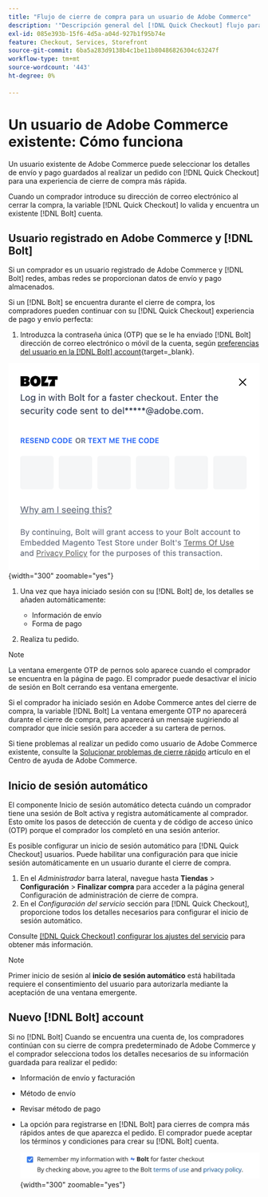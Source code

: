 ```yaml
---
title: "Flujo de cierre de compra para un usuario de Adobe Commerce"
description: '"Descripción general del [!DNL Quick Checkout] flujo para un usuario de Adobe Commerce".'
exl-id: 085e393b-15f6-4d5a-a04d-927b1f95b74e
feature: Checkout, Services, Storefront
source-git-commit: 6ba5a283d9138b4c1be11b80486826304c63247f
workflow-type: tm+mt
source-wordcount: '443'
ht-degree: 0%

---
```


# Un usuario de Adobe Commerce existente: Cómo funciona

Un usuario existente de Adobe Commerce puede seleccionar los detalles de envío y pago guardados al realizar un pedido con [!DNL Quick Checkout] para una experiencia de cierre de compra más rápida.

Cuando un comprador introduce su dirección de correo electrónico al cerrar la compra, la variable [!DNL Quick Checkout] lo valida y encuentra un existente [!DNL Bolt] cuenta.

## Usuario registrado en Adobe Commerce y [!DNL Bolt]

Si un comprador es un usuario registrado de Adobe Commerce y [!DNL Bolt] redes, ambas redes se proporcionan datos de envío y pago almacenados.

Si un [!DNL Bolt] se encuentra durante el cierre de compra, los compradores pueden continuar con su [!DNL Quick Checkout] experiencia de pago y envío perfecta:

1. Introduzca la contraseña única (OTP) que se le ha enviado [!DNL Bolt] dirección de correo electrónico o móvil de la cuenta, según [preferencias del usuario en la [!DNL Bolt] account](https://help.bolt.com/shoppers/account/account-settings/#how-to-set-preferred-login-method){target=_blank}.

![Ventana emergente OTP](assets/new-logo-otp-email.png){width="300" zoomable="yes"}

1. Una vez que haya iniciado sesión con su [!DNL Bolt] de, los detalles se añaden automáticamente:

   - Información de envío
   - Forma de pago

1. Realiza tu pedido.

>[!NOTE]
>
> La ventana emergente OTP de pernos solo aparece cuando el comprador se encuentra en la página de pago. El comprador puede desactivar el inicio de sesión en Bolt cerrando esa ventana emergente.

Si el comprador ha iniciado sesión en Adobe Commerce antes del cierre de compra, la variable [!DNL Bolt] La ventana emergente OTP no aparecerá durante el cierre de compra, pero aparecerá un mensaje sugiriendo al comprador que inicie sesión para acceder a su cartera de pernos.

Si tiene problemas al realizar un pedido como usuario de Adobe Commerce existente, consulte la [Solucionar problemas de cierre rápido](https://experienceleague.adobe.com/docs/commerce-knowledge-base/kb/troubleshooting/miscellaneous/quick-checkout-issues.html) artículo en el Centro de ayuda de Adobe Commerce.

## Inicio de sesión automático

El componente Inicio de sesión automático detecta cuándo un comprador tiene una sesión de Bolt activa y registra automáticamente al comprador. Esto omite los pasos de detección de cuenta y de código de acceso único (OTP) porque el comprador los completó en una sesión anterior.

Es posible configurar un inicio de sesión automático para [!DNL Quick Checkout] usuarios. Puede habilitar una configuración para que inicie sesión automáticamente en un usuario durante el cierre de compra.

1. En el _Administrador_ barra lateral, navegue hasta **Tiendas** > **Configuración** > **Finalizar compra** para acceder a la página general Configuración de administración de cierre de compra.
1. En el _Configuración del servicio_ sección para [!DNL Quick Checkout], proporcione todos los detalles necesarios para configurar el inicio de sesión automático.

Consulte [[!DNL Quick Checkout] configurar los ajustes del servicio](../quick-checkout/onboarding.md#configure-service-settings) para obtener más información.

>[!NOTE]
>
> Primer inicio de sesión al **inicio de sesión automático** está habilitada requiere el consentimiento del usuario para autorizarla mediante la aceptación de una ventana emergente.

## Nuevo [!DNL Bolt] account

Si no [!DNL Bolt] Cuando se encuentra una cuenta de, los compradores continúan con su cierre de compra predeterminado de Adobe Commerce y el comprador selecciona todos los detalles necesarios de su información guardada para realizar el pedido:

- Información de envío y facturación
- Método de envío
- Revisar método de pago
- La opción para registrarse en [!DNL Bolt] para cierres de compra más rápidos antes de que aparezca el pedido. El comprador puede aceptar los términos y condiciones para crear su [!DNL Bolt] cuenta.

  ![Recordar [!DNL Bolt]](assets/checkbox-remember-bolt.png){width="300" zoomable="yes"}
